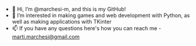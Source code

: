 - 🐍 Hi, I’m @marchesi-m, and this is my GitHub! 
- 👀 I’m interested in making games and web development with Python, as well as making applications with TKinter
- 📫 If you have any questions here's how you can reach me - marti.marchesi@gmail.com

<!---
marchesi-m/marchesi-m is a ✨ special ✨ repository because its `README.md` (this file) appears on your GitHub profile.
You can click the Preview link to take a look at your changes.
--->
